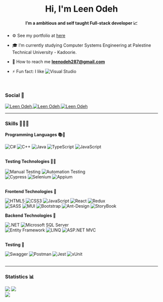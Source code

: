 
<h1 align="center"> Hi, I'm Leen Odeh </h1>
<h4 align="center">I’m a ambitious and self taught Full-stack developer 📈</h4>

- ⚙️ See my portfolio at <a href="https://leen-odeh-personal-portfolio.netlify.app/" target="_blank">here</a>
- 🎓 I’m currently studying Computer Systems Engineering at Palestine Technical University - Kadoorie.
- 📩 How to reach me **leenodeh287@gmail.com**
  
- ⚡ Fun fact: I like  ![Visual Studio](https://img.shields.io/badge/Visual_Studio-5C2D91?style=for-the-badge&logo=visual%20studio&logoColor=white) <br> 

<!-- ----------- Start How to Connect ----------- -->
<br/>

<h3 align="left">Social 🎲</h3>
<p align="left">
<a 
href="https://www.linkedin.com/in/leen-odeh3/" 
target="_blank">
  <img 
    align="center" 
    src="https://img.shields.io/badge/LinkedIn-0077B5?style=for-the-badge&logo=linkedin&logoColor=white"
    alt="Leen Odeh" 
   />
</a>
<a 
href="https://www.facebook.com/profile.php?id=100045529333705" 
target="_blank">
  <img 
    align="center" 
    src="https://img.shields.io/badge/Facebook-1877F2?style=for-the-badge&logo=facebook&logoColor=white"
    alt="Leen Odeh" 
   />
</a>
<a 
href="https://codepen.io/leen_odeh" 
target="_blank">
  <img 
    align="center" 
    src="https://img.shields.io/badge/Codepen-000000?style=for-the-badge&logo=codepen&logoColor=white"
    alt="Leen Odeh" 
   />
</a>

<!-- ----------- End Social ----------- -->

<hr />


<!-- ----------- Start Languages and Tools ----------- -->

### Skills 🤹🏻‍♂️

<p>
  <p>
  <!-- Programming Languages -->
   
  <strong>Programming Languages 📚📍</strong> <br/><br/>
  ![C#](https://img.shields.io/badge/c%23-%23239120.svg?style=for-the-badge&logo=c-sharp&logoColor=white) 
  ![C++](https://img.shields.io/badge/c++-%2300599C.svg?style=for-the-badge&logo=c%2B%2B&logoColor=white) ![Java](https://img.shields.io/badge/java-%23ED8B00.svg?style=for-the-badge&logo=java&logoColor=white)
  ![TypeScript](https://img.shields.io/badge/-Typescript-3178c6?logo=typescript&logoColor=white&style=for-the-badge)
  ![JavaScript](https://img.shields.io/badge/JavaScript-F7DF1E?style=for-the-badge&logo=javascript&logoColor=black)<br><br>
</p>


  <!-- Testing Technologies -->
  <strong>Testing Technologies 🪇🧮</strong> <br/><br/>
  ![Manual Testing](https://img.shields.io/badge/Manual%20Testing-15AABF?style=for-the-badge&logoColor=white)
  ![Automation Testing](https://img.shields.io/badge/Automation%20Testing-15AABF?style=for-the-badge&logoColor=white)<br>
  ![Cypress](https://img.shields.io/badge/Cypress-17202C?style=for-the-badge&logo=cypress&logoColor=white)
  ![Selenium](https://img.shields.io/badge/Selenium-43B02A?style=for-the-badge&logo=selenium&logoColor=white)
  ![Appium](https://img.shields.io/badge/Appium-02569B?style=for-the-badge&logo=appium&logoColor=white)<br><br>

  <!-- Frontend Technologies -->
  <strong>Frontend Technologies 🪷 </strong><br/>
  
  ![HTML5](https://img.shields.io/badge/html5-%23E34F26.svg?style=for-the-badge&logo=html5&logoColor=white)
  ![CSS3](https://img.shields.io/badge/css3-%231572B6.svg?style=for-the-badge&logo=css3&logoColor=white)
  ![JavaScript](https://img.shields.io/badge/JavaScript-F7DF1E?style=for-the-badge&logo=javascript&logoColor=black)
![React](https://img.shields.io/badge/react-%2320232a.svg?style=for-the-badge&logo=react&logoColor=%2361DAFB)
  ![Redux](https://img.shields.io/badge/redux-%23593d88.svg?style=for-the-badge&logo=redux&logoColor=white)<br/>
    ![SASS](https://img.shields.io/badge/SASS-hotpink.svg?logo=SASS&logoColor=white&style=for-the-badge)
  ![MUI](https://img.shields.io/badge/MUI-%230081CB.svg?style=for-the-badge&logo=material-ui&logoColor=white)
  ![Bootstrap](https://img.shields.io/badge/bootstrap-%23563D7C.svg?style=for-the-badge&logo=bootstrap&logoColor=white)
  ![Ant-Design](https://img.shields.io/badge/-AntDesign-%230170FE?style=for-the-badge&logo=ant-design&logoColor=white)
   ![StoryBook](https://camo.githubusercontent.com/18bbccf7819af731f957154f71667348666386ef43dac58f3e95b144c86ddec7/68747470733a2f2f696d672e736869656c64732e696f2f62616467652f2d73746f7279626f6f6b2d6666353238633f6c6f676f3d73746f7279626f6f6b266c6f676f436f6c6f723d7768697465267374796c653d666f722d7468652d6261646765)
  <!-- Backend Technologies -->
  <strong>Backend Technologies 🦜</strong><br/>
  
  ![.NET](https://img.shields.io/badge/.NET-5C2D91?style=for-the-badge&logo=.net&logoColor=white)
  ![Microsoft SQL Server](https://img.shields.io/badge/Microsoft%20SQL%20Sever-CC2927?style=for-the-badge&logo=microsoft%20sql%20server&logoColor=white)<br>
    ![Entity Framework](https://img.shields.io/badge/Entity_Framework-5128b8?style=for-the-badge&logo=.net&logoColor=white)
  ![LINQ](https://img.shields.io/badge/LINQ-5128b8?style=for-the-badge&logo=.net&logoColor=white)
    ![ASP.NET MVC](https://img.shields.io/badge/ASP.NET_MVC-5128b8?style=for-the-badge&logo=.net&logoColor=white)<br><br>



  <!-- Automation -->
  <strong>Testing 🧪</strong><br/>
  
  ![Swagger](https://camo.githubusercontent.com/cabbb805af86c2a6cc1228fd306c2b678a0e4295fbdeb11f344fe35b488bc1ec/68747470733a2f2f696d672e736869656c64732e696f2f62616467652f2d537761676765722d253233436c6f6a7572653f7374796c653d666f722d7468652d6261646765266c6f676f3d73776167676572266c6f676f436f6c6f723d7768697465)
  ![Postman](https://camo.githubusercontent.com/8bc77ae2c6ec0a97c7692ec54d53c49d3c4637e9c64ee63f7b45cf14a50e8177/68747470733a2f2f696d672e736869656c64732e696f2f62616467652f506f73746d616e2d4646364333373f7374796c653d666f722d7468652d6261646765266c6f676f3d706f73746d616e266c6f676f436f6c6f723d7768697465) 
    ![Jest](https://img.shields.io/badge/Jest-C21325?style=for-the-badge&logo=jest&logoColor=white)
  ![xUnit](https://img.shields.io/badge/xUnit-5128b8?style=for-the-badge&logo=xunit&logoColor=white)<br><br>

</p>

<hr />

### Statistics 📊

![](https://github-readme-stats.vercel.app/api?username=Leen-odeh3&theme=radical&hide_border=true&include_all_commits=false&count_private=true)
![](https://github-readme-streak-stats.herokuapp.com/?user=Leen-odeh3&theme=radical&hide_border=true)<br/>
![](https://github-readme-stats.vercel.app/api/top-langs/?username=Leen-odeh3&theme=radical&hide_border=true&include_all_commits=false&count_private=true&layout=compact) 

